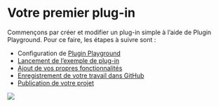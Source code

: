 # Votre premier plug-in

Commençons par créer et modifier un plug-in simple à l’aide de Plugin Playground. Pour ce faire, les étapes à suivre sont :

* Configuration de [Plugin Playground](plugin-playground.md)
* [Lancement de l’exemple de plug-in](launching-the-sample-plugin.md)
* [Ajout de vos propres fonctionnalités](adding-your-own-features.md)
* [Enregistrement de votre travail dans GitHub](saving-your-work-to-github.md)
* [Publication de votre projet](publishing-your-project.md)

![](<../../../.gitbook/assets/03-FormIt plugin cylinder demo.gif>)

